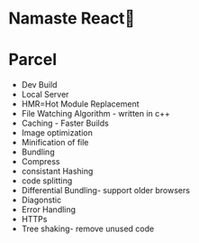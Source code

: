 # Namaste React🚀

# Parcel

- Dev Build
- Local Server
- HMR=Hot Module Replacement
- File Watching Algorithm - written in c++
- Caching - Faster Builds
- Image optimization 
- Minification of file
- Bundling 
- Compress
- consistant Hashing
- code splitting
- Differential Bundling- support older browsers
- Diagonstic
- Error Handling
- HTTPs
- Tree shaking- remove unused code

